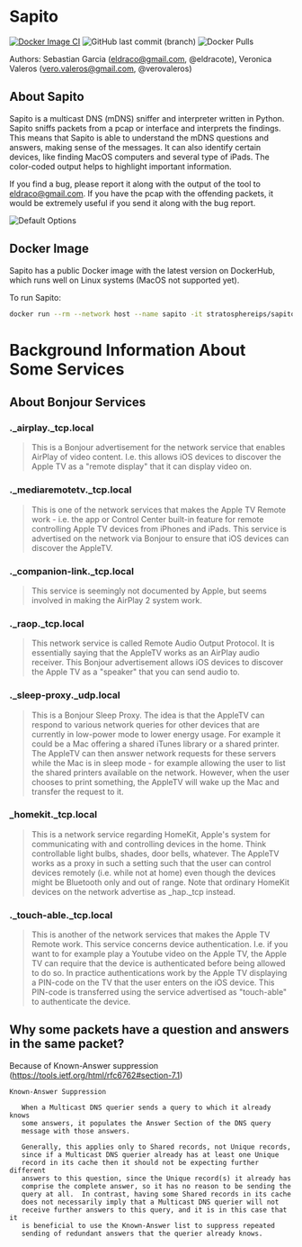# Sapito 
[![Docker Image CI](https://github.com/eldraco/Sapito/actions/workflows/docker-image.yml/badge.svg)](https://github.com/eldraco/Sapito/actions/workflows/docker-image.yml)
![GitHub last commit (branch)](https://img.shields.io/github/last-commit/eldraco/Sapito/master)
![Docker Pulls](https://img.shields.io/docker/pulls/stratosphereips/sapito?color=green)

Authors: Sebastian Garcia (eldraco@gmail.com, @eldracote), Veronica Valeros (vero.valeros@gmail.com, @verovaleros)

## About Sapito

Sapito is a multicast DNS (mDNS) sniffer and interpreter written in Python. Sapito sniffs packets from a pcap or interface and interprets the findings. This means that Sapito is able to understand the mDNS questions and answers, making sense of the messages. It can also identify certain devices, like finding MacOS computers and several type of iPads. The color-coded output helps to highlight important information.



If you find a bug, please report it along with the output of the tool to eldraco@gmail.com. If you have the pcap with the offending packets, it would be extremely useful if you send it along with the bug report. 

![Default Options](https://github.com/eldraco/Sapito/blob/master/media/sapito-gif.gif?raw=true)

## Docker Image

Sapito has a public Docker image with the latest version on DockerHub, which runs well on Linux systems (MacOS not supported yet).

To run Sapito:

```bash
docker run --rm --network host --name sapito -it stratosphereips/sapito:latest  python3 sapito.py -i <interface>
```


# Background Information About Some Services

## About Bonjour Services


### ._airplay._tcp.local

> This is a Bonjour advertisement for the network service that enables AirPlay of video content. I.e. this allows iOS devices to discover the Apple TV as a "remote display" that it can display video on.

### ._mediaremotetv._tcp.local

> This is one of the network services that makes the Apple TV Remote work - i.e. the app or Control Center built-in feature for remote controlling Apple TV devices from iPhones and iPads. This service is advertised on the network via Bonjour to ensure that iOS devices can discover the AppleTV.

### ._companion-link._tcp.local

> This service is seemingly not documented by Apple, but seems involved in making the AirPlay 2 system work.

### ._raop._tcp.local

> This network service is called Remote Audio Output Protocol. It is essentially saying that the AppleTV works as an AirPlay audio receiver. This Bonjour advertisement allows iOS devices to discover the Apple TV as a "speaker" that you can send audio to.

### ._sleep-proxy._udp.local

> This is a Bonjour Sleep Proxy. The idea is that the AppleTV can respond to various network queries for other devices that are currently in low-power mode to lower energy usage. For example it could be a Mac offering a shared iTunes library or a shared printer. The AppleTV can then answer network requests for these servers while the Mac is in sleep mode - for example allowing the user to list the shared printers available on the network. However, when the user chooses to print something, the AppleTV will wake up the Mac and transfer the request to it.

### _homekit._tcp.local

> This is a network service regarding HomeKit, Apple's system for communicating with and controlling devices in the home. Think controllable light bulbs, shades, door bells, whatever. The AppleTV works as a proxy in such a setting such that the user can control devices remotely (i.e. while not at home) even though the devices might be Bluetooth only and out of range. Note that ordinary HomeKit devices on the network advertise as _hap._tcp instead.

### ._touch-able._tcp.local

> This is another of the network services that makes the Apple TV Remote work. This service concerns device authentication. I.e. if you want to for example play a Youtube video on the Apple TV, the Apple TV can require that the device is authenticated before being allowed to do so. In practice authentications work by the Apple TV displaying a PIN-code on the TV that the user enters on the iOS device. This PIN-code is transferred using the service advertised as "touch-able" to authenticate the device.


## Why some packets have a question and answers in the same packet?

Because of Known-Answer suppression (https://tools.ietf.org/html/rfc6762#section-7.1)

    Known-Answer Suppression

       When a Multicast DNS querier sends a query to which it already knows
       some answers, it populates the Answer Section of the DNS query
       message with those answers.

       Generally, this applies only to Shared records, not Unique records,
       since if a Multicast DNS querier already has at least one Unique
       record in its cache then it should not be expecting further different
       answers to this question, since the Unique record(s) it already has
       comprise the complete answer, so it has no reason to be sending the
       query at all.  In contrast, having some Shared records in its cache
       does not necessarily imply that a Multicast DNS querier will not 
       receive further answers to this query, and it is in this case that it
       is beneficial to use the Known-Answer list to suppress repeated
       sending of redundant answers that the querier already knows.
